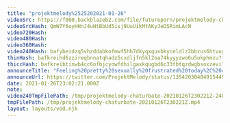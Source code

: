 ```yaml
---
title: "projektmelody%2525202021-01-26"
videoSrc: https://f000.backblazeb2.com/file/futureporn/projektmelody-chaturbate-2021-01-26.mp4
videoSrcHash: QmW7Y6oyHHnJ4uHtBbUd5isj9UuUikMtAKyJeDSRimLAcN
video720Hash: 
video480Hash: 
video360Hash: 
video240Hash: bafybeidzq5vhzddabkofmwf5hh7dkyqxquxbkyceldlz2bbzus6htvugim?filename=projektmelody-chaturbate-20210126T230221Z-240p.mp4
thinHash: bafkreihd6zzireqbnnatqhadz5cxdljfn5kl2oa74kyyyzwo6u5ukphmzu?filename=20210126T230221Z_thin.jpg
thiccHash: bafkreibtinwb4cc6ofbjcyowfdhilgaxkqugbd6c33fbtqzdwgbsoxzevi?filename=20210126T230221Z_thicc.jpg
announceTitle: "Feeling%20pretty%20sexually%20frustrated%20today%2C%20can%20you%20guys%20give%20me%20a%20%22hand%3F%22%20%20hahahaa%20fufuffu%20xd"
announceUrl: https://twitter.com/ProjektMelody/status/1354203048491544581
date: 2021-01-26T23:02:21.000Z
note: 
video240TmpFilePath: /tmp/projektmelody-chaturbate-20210126T230221Z-240p.mp4
tmpFilePath: /tmp/projektmelody-chaturbate-20210126T230221Z.mp4
layout: layouts/vod.njk
---
```

